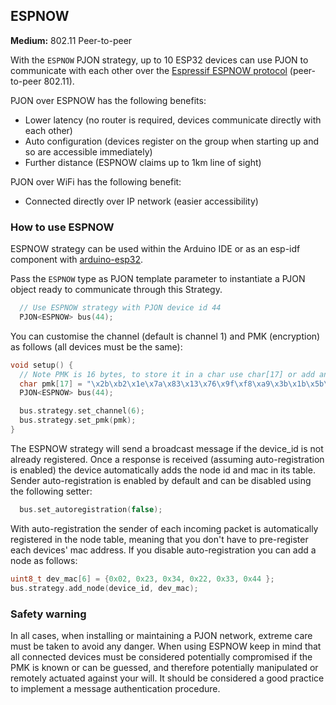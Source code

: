 ## ESPNOW
**Medium:** 802.11 Peer-to-peer

With the `ESPNOW` PJON strategy, up to 10 ESP32 devices can use PJON to communicate with each other over
the [Espressif ESPNOW protocol](https://www.espressif.com/en/products/software/esp-now/overview) (peer-to-peer 802.11).

PJON over ESPNOW has the following benefits:
* Lower latency (no router is required, devices communicate directly with each other)
* Auto configuration (devices register on the group when starting up and so are accessible immediately)
* Further distance (ESPNOW claims up to 1km line of sight)

PJON over WiFi has the following benefit:
* Connected directly over IP network (easier accessibility)

### How to use ESPNOW
ESPNOW strategy can be used within the Arduino IDE or as an esp-idf component with [arduino-esp32](https://github.com/espressif/arduino-esp32).

Pass the `ESPNOW` type as PJON template parameter to instantiate a
PJON object ready to communicate through this Strategy.

```cpp  
  // Use ESPNOW strategy with PJON device id 44
  PJON<ESPNOW> bus(44);
```

You can customise the channel (default is channel 1) and PMK (encryption) as follows (all devices must be the same):
```cpp
void setup() {
  // Note PMK is 16 bytes, to store it in a char use char[17] or add an extra byte for the null terminator
  char pmk[17] = "\x2b\xb2\x1e\x7a\x83\x13\x76\x9f\xf8\xa9\x3b\x1b\x5b\x52\xd0\x70";
  PJON<ESPNOW> bus(44);

  bus.strategy.set_channel(6);
  bus.strategy.set_pmk(pmk);
}
```

The ESPNOW strategy will send a broadcast message if the device_id is not already registered. Once a response is received (assuming auto-registration is enabled) the device automatically adds the node id and mac in its table. Sender auto-registration is enabled by default and can be disabled using the following setter:

```cpp
  bus.set_autoregistration(false);
```

With auto-registration the sender of each incoming packet is automatically registered in the node table, meaning that you don't have to pre-register each devices' mac address. If you disable auto-registration you can add a node as follows:

```cpp
uint8_t dev_mac[6] = {0x02, 0x23, 0x34, 0x22, 0x33, 0x44 };
bus.strategy.add_node(device_id, dev_mac);
```

### Safety warning
In all cases, when installing or maintaining a PJON network, extreme care must be taken to avoid any danger.
When using ESPNOW keep in mind that all connected devices must be considered potentially compromised if the PMK is known
or can be guessed, and therefore potentially manipulated or remotely actuated against your will. It should be considered
a good practice to implement a message authentication procedure.
